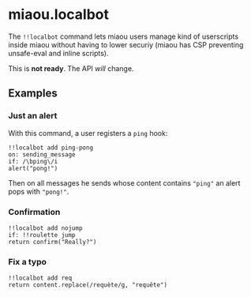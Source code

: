 # miaou.localbot

The `!!localbot` command lets miaou users manage kind of userscripts inside miaou without
having to lower securiy (miaou has CSP preventing unsafe-eval and inline scripts).

This is **not ready**. The API *will* change.

## Examples

### Just an alert

With this command, a user registers a `ping` hook:

	!!localbot add ping-pong
	on: sending_message
	if: /\bping\/i
	alert("pong!")

Then on all messages he sends whose content contains `"ping"` an alert pops with `"pong!"`.

### Confirmation

	!!localbot add nojump
	if: !!roulette jump
	return confirm("Really?")

### Fix a typo

	!!localbot add req
	return content.replace(/requète/g, "requête")

